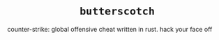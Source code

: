 <h1 align="center"><code>butterscotch</code></h1>

counter-strike: global offensive cheat written in rust. hack your face off
